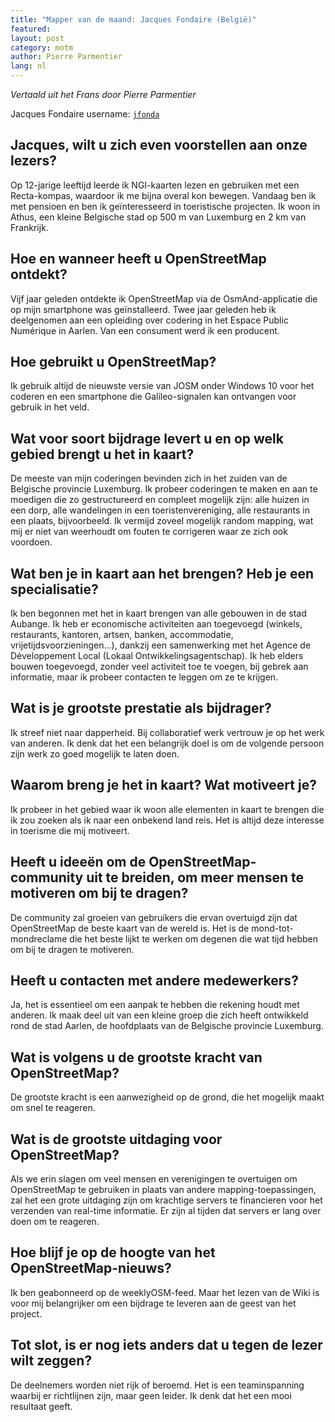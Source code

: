 ```yaml
---
title: "Mapper van de maand: Jacques Fondaire (België)"
featured:
layout: post
category: motm
author: Pierre Parmentier
lang: nl
---
```


*Vertaald uit het Frans door Pierre Parmentier*

Jacques Fondaire username: [`jfonda`](https://www.openstreetmap.org/user/jfonda)

## Jacques, wilt u zich even voorstellen aan onze lezers?

Op 12-jarige leeftijd leerde ik NGI-kaarten lezen en gebruiken met een Recta-kompas, waardoor ik me bijna overal kon bewegen. Vandaag ben ik met pensioen en ben ik geïnteresseerd in toeristische projecten. Ik woon in Athus, een kleine Belgische stad op 500 m van Luxemburg en 2 km van Frankrijk.

## Hoe en wanneer heeft u OpenStreetMap ontdekt?

Vijf jaar geleden ontdekte ik OpenStreetMap via de OsmAnd-applicatie die op mijn smartphone was geïnstalleerd. Twee jaar geleden heb ik deelgenomen aan een opleiding over codering in het Espace Public Numérique in Aarlen. Van een consument werd ik een producent.

## Hoe gebruikt u OpenStreetMap?

Ik gebruik altijd de nieuwste versie van JOSM onder Windows 10 voor het coderen en een smartphone die Galileo-signalen kan ontvangen voor gebruik in het veld.

## Wat voor soort bijdrage levert u en op welk gebied brengt u het in kaart?

De meeste van mijn coderingen bevinden zich in het zuiden van de Belgische provincie Luxemburg. Ik probeer coderingen te maken en aan te moedigen die zo gestructureerd en compleet mogelijk zijn: alle huizen in een dorp, alle wandelingen in een toeristenvereniging, alle restaurants in een plaats, bijvoorbeeld. Ik vermijd zoveel mogelijk random mapping, wat mij er niet van weerhoudt om fouten te corrigeren waar ze zich ook voordoen.

## Wat ben je in kaart aan het brengen? Heb je een specialisatie?

Ik ben begonnen met het in kaart brengen van alle gebouwen in de stad Aubange. Ik heb er economische activiteiten aan toegevoegd (winkels, restaurants, kantoren, artsen, banken, accommodatie, vrijetijdsvoorzieningen...), dankzij een samenwerking met het Agence de Développement Local (Lokaal Ontwikkelingsagentschap). Ik heb elders bouwen toegevoegd, zonder veel activiteit toe te voegen, bij gebrek aan informatie, maar ik probeer contacten te leggen om ze te krijgen.

## Wat is je grootste prestatie als bijdrager?

Ik streef niet naar dapperheid. Bij collaboratief werk vertrouw je op het werk van anderen. Ik denk dat het een belangrijk doel is om de volgende persoon zijn werk zo goed mogelijk te laten doen.

## Waarom breng je het in kaart? Wat motiveert je?

Ik probeer in het gebied waar ik woon alle elementen in kaart te brengen die ik zou zoeken als ik naar een onbekend land reis. Het is altijd deze interesse in toerisme die mij motiveert.

## Heeft u ideeën om de OpenStreetMap-community uit te breiden, om meer mensen te motiveren om bij te dragen?

De community zal groeien van gebruikers die ervan overtuigd zijn dat OpenStreetMap de beste kaart van de wereld is. Het is de mond-tot-mondreclame die het beste lijkt te werken om degenen die wat tijd hebben om bij te dragen te motiveren.

## Heeft u contacten met andere medewerkers?

Ja, het is essentieel om een aanpak te hebben die rekening houdt met anderen. Ik maak deel uit van een kleine groep die zich heeft ontwikkeld rond de stad Aarlen, de hoofdplaats van de Belgische provincie Luxemburg.

## Wat is volgens u de grootste kracht van OpenStreetMap?

De grootste kracht is een aanwezigheid op de grond, die het mogelijk maakt om snel te reageren.

## Wat is de grootste uitdaging voor OpenStreetMap?

Als we erin slagen om veel mensen en verenigingen te overtuigen om OpenStreetMap te gebruiken in plaats van andere mapping-toepassingen, zal het een grote uitdaging zijn om krachtige servers te financieren voor het verzenden van real-time informatie. Er zijn al tijden dat servers er lang over doen om te reageren.

## Hoe blijf je op de hoogte van het OpenStreetMap-nieuws?

Ik ben geabonneerd op de weeklyOSM-feed. Maar het lezen van de Wiki is voor mij belangrijker om een bijdrage te leveren aan de geest van het project. 

## Tot slot, is er nog iets anders dat u tegen de lezer wilt zeggen?

De deelnemers worden niet rijk of beroemd. Het is een teaminspanning waarbij er richtlijnen zijn, maar geen leider. Ik denk dat het een mooi resultaat geeft.
